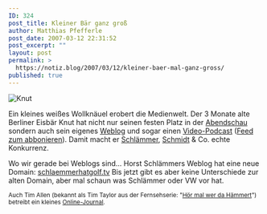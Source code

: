 ```yaml
---
ID: 324
post_title: Kleiner Bär ganz groß
author: Matthias Pfefferle
post_date: 2007-03-12 22:31:52
post_excerpt: ""
layout: post
permalink: >
  https://notiz.blog/2007/03/12/kleiner-baer-mal-ganz-gross/
published: true
---
```

<img class="aligncenter" src='http://notiz.blog/wp-content/uploads/2007/03/knut.jpg' alt='Knut' />

Ein kleines weißes Wollknäuel erobert die Medienwelt. Der 3 Monate alte Berliner Eisbär Knut hat nicht nur seinen festen Platz in der <a href="http://www.rbb-online.de/knut/">Abendschau</a> sondern auch sein eigenes <a href="http://blog.rbb-online.de/roller/knut/">Weblog</a> und sogar einen <a href="http://www.rbb-online.de/_/fernsehen/index_jsp/key=5484524.html">Video-Podcast</a> (<a href="http://www.rbb-online.de/fernsehen/rss.xml?3609">Feed zum abbonieren</a>). Damit macht er <a href="http://www.schlaemmerblog.tv/">Schlämmer</a>, <a href="http://www.haraldschmidt.tv/html/deutsch/highlights/video_blog_fenster/video_blog_fenster.php">Schmidt</a> &amp; Co. echte Konkurrenz.

Wo wir gerade bei Weblogs sind...
Horst Schlämmers Weblog hat eine neue Domain: <a href="http://www.schlaemmerhatgolf.tv">schlaemmerhatgolf.tv</a>
Bis jetzt gibt es aber keine Unterschiede zur alten Domain, aber mal schaun was Schlämmer oder VW vor hat.

<small>Auch Tim Allen (bekannt als Tim Taylor aus der Fernsehserie: "<a href="http://wunschliste.de/links.pl?s=3670">Hör mal wer da Hämmert</a>") betreibt ein kleines <a href="http://www.timallen.com/journal/list.php">Online-Journal</a>.</small>